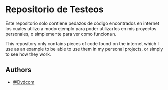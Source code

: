 # Repositorio de Testeos

Este repositorio solo contiene pedazos de código encontrados en internet los cuales utilizo a modo ejemplo para poder utilizarlos en mis proyectos personales, o simplemente para ver como funcionan.

This repository only contains pieces of code found on the internet which I use as an example to be able to use them in my personal projects, or simply to see how they work.
## Authors

- [@Dvdcom](https://www.github.com/Dvdcom)


